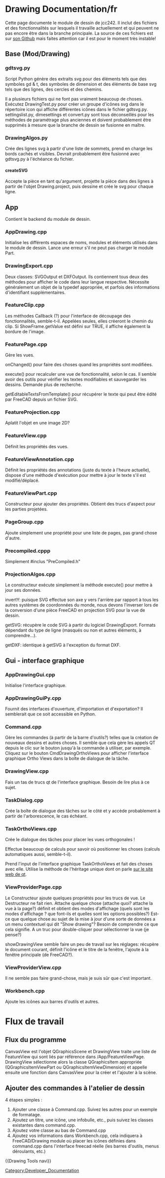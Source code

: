 # Drawing Documentation/fr

 Cette page documente le module de dessin de jcc242. Il inclut des fichiers et des fonctionnalités sur lesquels il travaille actuellement et qui peuvent ne pas encore être dans la branche principale. La source de ces fichiers est sur [son Github](https://github.com/jcc242/FreeCAD) mais faites attention car il est pour le moment très instable!

## Base (Mod/Drawing) 

### gdtsvg.py

Script Python génère des extraits svg pour des éléments tels que des symboles gd & t, des symboles de dimension et des éléments de base svg tels que des lignes, des cercles et des chemins.

Il a plusieurs fichiers qui ne font pas vraiment beaucoup de choses. Exécutez DrawingTest.py pour créer un groupe d'icônes svg dans le répertoire icon qui affiche différentes icônes dans le fichier gdtsvg.py. settingslist.py, dimesettings et convert.py sont tous déconseillés pour les méthodes de paramétrage plus anciennes et doivent probablement être supprimés à mesure que la branche de dessin se fusionne en maître.

### DrawingAlgos.py

Crée des lignes svg à partir d\'une liste de sommets, prend en charge les bords cachés et visibles. Devrait probablement être fusionné avec gdtsvg.py à l'échéance du fichier.

#### createSVG

Accepte la pièce en tant qu\'argument, projette la pièce dans des lignes à partir de l\'objet Drawing.project, puis dessine et crée le svg pour chaque ligne.

## App

Contient le backend du module de dessin.

### AppDrawing.cpp

Initialise les différents espaces de noms, modules et éléments utilisés dans le module de dessin. Lance une erreur s\'il ne peut pas charger le module Part.

### DrawingExport.cpp

Deux classes: SVGOutput et DXFOutput. Ils contiennent tous deux des méthodes pour afficher le code dans leur langue respective. Nécessite généralement un objet de la typedef appropriée, et parfois des informations d\'identifiant supplémentaires.

### FeatureClip.cpp

Les méthodes Callback (?) pour l\'interface de découpage des fonctionnalités, semble-t-il. Appelées seules, elles créeront le chemin du clip. Si ShowFrame.getValue est défini sur TRUE, il affiche également la bordure de l\'image.

### FeaturePage.cpp

Gère les vues.

onChanged() pour faire des choses quand les propriétés sont modifiées.

execute() pour recalculer une vue de fonctionnalité, selon le cas. Il semble avoir des outils pour vérifier les textes modifiables et sauvegarder les dessins. Demande plus de recherche.

getEditableTextsFromTemplate() pour récupérer le texte qui peut être édité par FreeCAD depuis un fichier SVG.

### FeatureProjection.cpp

Aplatit l\'objet en une image 2D?

### FeatureView.cpp

Définit les propriétés des vues.

### FeatureViewAnnotation.cpp

Définit les propriétés des annotations (juste du texte à l'heure actuelle), dispose d'une méthode d\'exécution pour mettre à jour le texte s\'il est modifié/déplacé.

### FeatureViewPart.cpp

Constructeur pour ajouter des propriétés. Obtient des trucs d\'aspect pour les parties projetées.

### PageGroup.cpp

Ajoute simplement une propriété pour une liste de pages, pas grand chose d\'autre.

### Precompiled.cppp

Simplement \#inclus \"PreCompiled.h\"

### ProjectionAlgos.cpp

Le constructeur exécute simplement la méthode execute() pour mettre à jour ses données.

invertY: puisque SVG effectue son axe y vers l'arrière par rapport à tous les autres systèmes de coordonnées du monde, nous devons l'inverser lors de la conversion d'une pièce FreeCAD en projection SVG pour la vue de dessin.

getSVG: récupère le code SVG à partir du logiciel DrawingExport. Formats dépendant du type de ligne (masqués ou non et autres éléments, à comprendre\...).

getDXF: identique à getSVG à l\'exception du format DXF.

## Gui - interface graphique 

### AppDrawingGui.cpp

Initialise l'interface graphique.

### AppDrawingGuiPy.cpp

Fournit des interfaces d\'ouverture, d\'importation et d\'exportation? Il semblerait que ce soit accessible en Python.

### Command.cpp

Gère les commandes (à partir de la barre d'outils?) telles que la création de nouveaux dessins et autres choses. Il semble que cela gère les appels QT depuis le clic sur le bouton jusqu'à la commande à utiliser, par exemple. Cliquez sur le bouton CmdDrawingOrthoViews pour afficher l\'interface graphique Ortho Views dans la boîte de dialogue de la tâche.

### DrawingView.cpp

Fais un tas de trucs qt de l\'interface graphique. Besoin de lire plus à ce sujet.

### TaskDialog.cpp

Crée la boîte de dialogue des tâches sur le côté et y accède probablement à partir de l\'arborescence, le cas échéant.

### TaskOrthoViews.cpp

Crée le dialogue des tâches pour placer les vues orthogonales !

Effectue beaucoup de calculs pour savoir où positionner les choses (calculs automatiques aussi, semble-t-il).

Prend l\'input de l\'interface graphique TaskOrthoViews et fait des choses avec elle. Utilise la méthode de l\'héritage unique dont on parle [sur le site web de qt](http://doc.qt.digia.com/qt/designer-using-a-ui-file.html).

### ViewProviderPage.cpp

Le Constructeur ajoute quelques propriétés pour les trucs de vue. Le Destructeur ne fait rien. Attache quelque chose (attache quoi? attache la vue à la page?) définit et obtient des modes d\'affichage (quels sont les modes d\'affichage ? que font-ils et quelles sont les options possibles?) Est-ce que quelque chose au sujet de la mise à jour d\'une sorte de données a un menu contextuel qui dit \"Show drawing\"? Besoin de comprendre ce que cela signifie. A un truc pour double-cliquer pour sélectionner la vue (je pense?)

showDrawingView semble faire un peu de travail sur les réglages: récupère le document courant, définit l\'icône et le titre de la fenêtre, l\'ajoute à la fenêtre principale (de FreeCAD?).

### ViewProviderView.cpp

Il ne semble pas faire grand-chose, mais je suis sûr que c\'est important.

### Workbench.cpp

Ajoute les icônes aux barres d\'outils et autres.

# Flux de travail 

## Flux du programme 

CanvasView est l\'objet QGraphicsScene et DrawingView traite une liste de FeatureView qui sont liés par référence dans /App/FeatureViewPage. DrawingView sélectionne alors la classe QGraphicsItem appropriée (QGraphicsItemViewPart ou QGraphicsItemViewDimension) et appelle ensuite une fonction dans CanvasView pour la créer et l\'ajouter à la scène.

## Ajouter des commandes à l\'atelier de dessin 

4 étapes simples :

1.  Ajouter une classe à Command.cpp. Suivez les autres pour un exemple de formatage.
2.  Ajoutez un titre, une icône, une infobulle, etc., puis suivez les classes existantes dans command.cpp.
3.  Ajoutez votre classe au bas de Command.cpp
4.  Ajoutez vos informations dans Workbench.cpp, cela indiquera à FreeCAD/Drawing module où placer les icônes définies dans command.cpp dans l\'interface freecad réelle (les barres d\'outils, menus déroulants, etc.)

{{Drawing Tools navi}} 

[Category:Developer\_Documentation](Category:Developer_Documentation.md)
